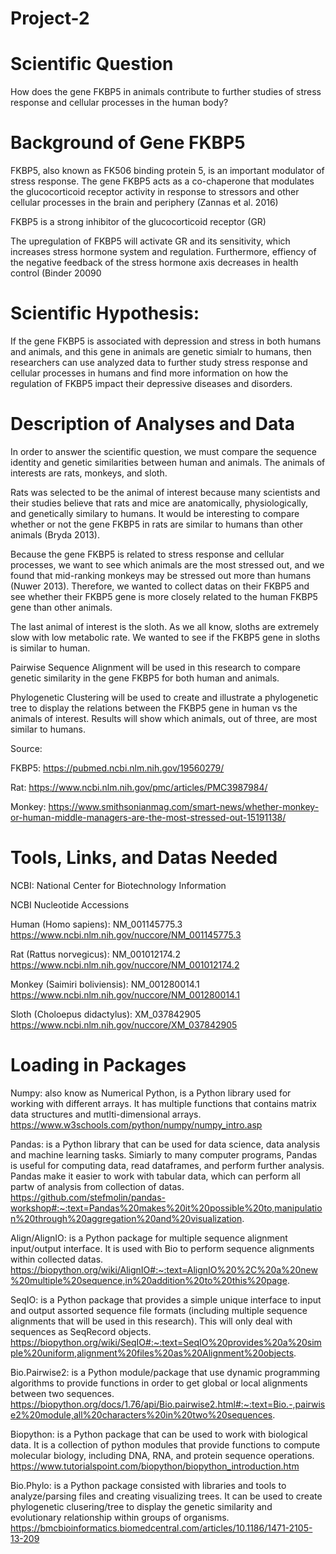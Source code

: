 # Project-2
# Scientific Question

How does the gene FKBP5 in animals contribute to further studies of stress response and cellular processes in the human body?

# Background of Gene FKBP5

FKBP5, also known as FK506 binding protein 5, is an important modulator of stress response. The gene FKBP5 acts as a co-chaperone that modulates the glucocorticoid receptor activity in response to stressors and other cellular processes in the brain and periphery (Zannas et al. 2016)

FKBP5 is a strong inhibitor of the glucocorticoid receptor (GR)

The upregulation of FKBP5 will activate GR and its sensitivity, which increases stress hormone system and regulation. Furthermore, effiency of the negative feedback of the stress hormone axis decreases in health control (Binder 20090

# Scientific Hypothesis:

If the gene FKBP5 is associated with depression and stress in both humans and animals, and this gene in animals are genetic simialr to humans, then researchers can use analyzed data to further study stress response and cellular processes in humans and find more information on how the regulation of FKBP5 impact their depressive diseases and disorders.

# Description of Analyses and Data

In order to answer the scientific question, we must compare the sequence identity and genetic similarities between human and animals. The animals of interests are rats, monkeys, and sloth.

Rats was selected to be the animal of interest because many scientists and their studies believe that rats and mice are anatomically, physiologically, and genetically similary to humans. It would be interesting to compare whether or not the gene FKBP5 in rats are similar to humans than other animals (Bryda 2013).

Because the gene FKBP5 is related to stress response and cellular processes, we want to see which animals are the most stressed out, and we found that mid-ranking monkeys may be stressed out more than humans (Nuwer 2013). Therefore, we wanted to collect datas on their FKBP5 and see whether their FKBP5 gene is more closely related to the human FKBP5 gene than other animals.

The last animal of interest is the sloth. As we all know, sloths are extremely slow with low metabolic rate. We wanted to see if the FKBP5 gene in sloths is similar to human.

Pairwise Sequence Alignment will be used in this research to compare genetic similarity in the gene FKBP5 for both human and animals.

Phylogenetic Clustering will be used to create and illustrate a phylogenetic tree to display the relations between the FKBP5 gene in human vs the animals of interest. Results will show which animals, out of three, are most similar to humans.

Source:

FKBP5: https://pubmed.ncbi.nlm.nih.gov/19560279/

Rat: https://www.ncbi.nlm.nih.gov/pmc/articles/PMC3987984/

Monkey: https://www.smithsonianmag.com/smart-news/whether-monkey-or-human-middle-managers-are-the-most-stressed-out-15191138/

# Tools, Links, and Datas Needed

NCBI: National Center for Biotechnology Information

NCBI Nucleotide Accessions

Human (Homo sapiens): NM_001145775.3 https://www.ncbi.nlm.nih.gov/nuccore/NM_001145775.3

Rat (Rattus norvegicus): NM_001012174.2 https://www.ncbi.nlm.nih.gov/nuccore/NM_001012174.2 

Monkey (Saimiri boliviensis): NM_001280014.1 https://www.ncbi.nlm.nih.gov/nuccore/NM_001280014.1

Sloth (Choloepus didactylus): XM_037842905 https://www.ncbi.nlm.nih.gov/nuccore/XM_037842905 

# Loading in Packages
Numpy: also know as Numerical Python, is a Python library used for working with different arrays. It has multiple functions that contains matrix data structures and mutlti-dimensional arrays. https://www.w3schools.com/python/numpy/numpy_intro.asp

Pandas: is a Python library that can be used for data science, data analysis and machine learning tasks. Simiarly to many computer programs, Pandas is useful for computing data, read dataframes, and perform further analysis. Pandas make it easier to work with tabular data, which can perform all partw of analysis from collection of datas. https://github.com/stefmolin/pandas-workshop#:~:text=Pandas%20makes%20it%20possible%20to,manipulation%20through%20aggregation%20and%20visualization.

Align/AlignIO: is a Python package for multiple sequence alignment input/output interface. It is used with Bio to perform sequence alignments within collected datas. https://biopython.org/wiki/AlignIO#:~:text=AlignIO%20%2C%20a%20new%20multiple%20sequence,in%20addition%20to%20this%20page.

SeqIO: is a Python package that provides a simple unique interface to input and output assorted sequence file formats (including multiple sequence alignments that will be used in this research). This will only deal with sequences as SeqRecord objects. https://biopython.org/wiki/SeqIO#:~:text=SeqIO%20provides%20a%20simple%20uniform,alignment%20files%20as%20Alignment%20objects.

Bio.Pairwise2: is a Python module/package that use dynamic programming algorithms to provide functions in order to get global or local alignments between two sequences. https://biopython.org/docs/1.76/api/Bio.pairwise2.html#:~:text=Bio.-,pairwise2%20module,all%20characters%20in%20two%20sequences.

Biopython: is a Python package that can be used to work with biological data. It is a collection of python modules that provide functions to compute molecular biology, including DNA, RNA, and protein sequence operations. https://www.tutorialspoint.com/biopython/biopython_introduction.htm

Bio.Phylo: is a Python package consisted with libraries and tools to analyze/parsing files and creating visualizing trees. It can be used to create phylogenetic clusering/tree to display the genetic similarity and evolutionary relationship within groups of organisms. https://bmcbioinformatics.biomedcentral.com/articles/10.1186/1471-2105-13-209
